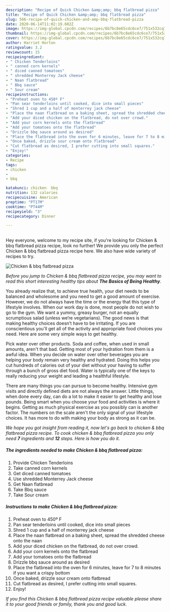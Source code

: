 ```yaml
---
description: "Recipe of Quick Chicken &amp;amp; bbq flatbread pizza"
title: "Recipe of Quick Chicken &amp;amp; bbq flatbread pizza"
slug: 566-recipe-of-quick-chicken-and-amp-bbq-flatbread-pizza
date: 2020-06-14T11:02:19.602Z
image: https://img-global.cpcdn.com/recipes/6b7bc8e65cdc6ce7/751x532cq70/chicken-bbq-flatbread-pizza-recipe-main-photo.jpg
thumbnail: https://img-global.cpcdn.com/recipes/6b7bc8e65cdc6ce7/751x532cq70/chicken-bbq-flatbread-pizza-recipe-main-photo.jpg
cover: https://img-global.cpcdn.com/recipes/6b7bc8e65cdc6ce7/751x532cq70/chicken-bbq-flatbread-pizza-recipe-main-photo.jpg
author: Harriet Horton
ratingvalue: 3.2
reviewcount: 15
recipeingredient:
- " Chicken Tenderloins"
- " canned corn kernels"
- " diced canned tomatoes"
- " shredded Monterrey Jack cheese"
- " Naan flatbread"
- " Bbq sauce"
- " Sour cream"
recipeinstructions:
- "Preheat oven to 450º F"
- "Pan sear tenderloins until cooked, dice into small pieces"
- "Shred 1 cup and a half of monterrey jack cheese"
- "Place the naan flatbread on a baking sheet, spread the shredded cheese onto the naan"
- "Add your diced chicken on the flatbread, do not over crowd."
- "Add your corn kernels onto the flatbread"
- "Add your tomatoes onto the flatbread"
- "Drizzle bbq sauce around as desired"
- "Place the flatbread into the oven for 6 minutes, leave for 7 to 8 minutes if you want a crispy bottom"
- "Once baked, drizzle sour cream onto flatbread"
- "Cut flatbread as desired, I prefer cutting into small squares."
- "Enjoy!"
categories:
- Recipe
tags:
- chicken
- 
- bbq

katakunci: chicken  bbq 
nutrition: 132 calories
recipecuisine: American
preptime: "PT17M"
cooktime: "PT44M"
recipeyield: "3"
recipecategory: Dinner

---
```

<br>
Hey everyone, welcome to my recipe site, if you're looking for Chicken &amp; bbq flatbread pizza recipe, look no further! We provide you only the perfect Chicken &amp; bbq flatbread pizza recipe here. We also have wide variety of recipes to try.
<br>


![Chicken &amp; bbq flatbread pizza](https://img-global.cpcdn.com/recipes/6b7bc8e65cdc6ce7/751x532cq70/chicken-bbq-flatbread-pizza-recipe-main-photo.jpg)

<i>Before you jump to Chicken &amp; bbq flatbread pizza recipe, you may want to read this short interesting healthy tips about <strong>The Basics of Being Healthy</strong>.</i>

You already realize that, to achieve true health, your diet needs to be balanced and wholesome and you need to get a good amount of exercise. However, we do not always have the time or the energy that this type of lifestyle involves. When our work day is done, most people do not wish to go to the gym. We want a yummy, greasy burger, not an equally scrumptious salad (unless we’re vegetarians). The good news is that making healthy choices doesn’t have to be irritating. If you are conscientious you'll get all of the activity and appropriate food choices you need. Here are some very simple ways to get healthy.

Pick water over other products. Soda and coffee, when used in small amounts, aren't that bad. Getting most of your hydration from them is a awful idea. When you decide on water over other beverages you are helping your body remain very healthy and hydrated. Doing this helps you cut hundreds of calories out of your diet without your having to suffer through a bunch of gross diet food. Water is typically one of the keys to really reducing your weight and leading a healthful lifestyle.

There are many things you can pursue to become healthy. Intensive gym visits and directly defined diets are not always the answer. Little things, when done every day, can do a lot to make it easier to get healthy and lose pounds. Being smart when you choose your food and activities is where it begins. Getting as much physical exercise as you possibly can is another factor. The numbers on the scale aren't the only signal of your lifestyle choices. It has more to do with making your body as strong as it can be. 


<i>We hope you got insight from reading it, now let's go back to chicken &amp; bbq flatbread pizza recipe. To cook chicken &amp; bbq flatbread pizza you only need <strong>7</strong> ingredients and <strong>12</strong> steps. Here is how you do it.
</i>

##### The ingredients needed to make Chicken &amp; bbq flatbread pizza:

1. Provide  Chicken Tenderloins
1. Take  canned corn kernels
1. Get  diced canned tomatoes
1. Use  shredded Monterrey Jack cheese
1. Get  Naan flatbread
1. Take  Bbq sauce
1. Take  Sour cream


##### Instructions to make Chicken &amp; bbq flatbread pizza:

1. Preheat oven to 450º F
1. Pan sear tenderloins until cooked, dice into small pieces
1. Shred 1 cup and a half of monterrey jack cheese
1. Place the naan flatbread on a baking sheet, spread the shredded cheese onto the naan
1. Add your diced chicken on the flatbread, do not over crowd.
1. Add your corn kernels onto the flatbread
1. Add your tomatoes onto the flatbread
1. Drizzle bbq sauce around as desired
1. Place the flatbread into the oven for 6 minutes, leave for 7 to 8 minutes if you want a crispy bottom
1. Once baked, drizzle sour cream onto flatbread
1. Cut flatbread as desired, I prefer cutting into small squares.
1. Enjoy!


<i>If you find this Chicken &amp; bbq flatbread pizza recipe valuable please share it to your good friends or family, thank you and good luck.</i>
